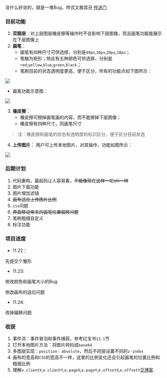 没什么好说的，就是一堆Bug，样式又极其丑 [传送门](http://qm36mmz.xyz/Simple-Canvas)

### 目前功能
1. **双图层**：对上层图层橡皮擦等操作时不会影响下层图像，而且画笔功能能展示在下层图像上
2. **画笔**：
	* 画笔有四种尺寸可供选择，分别是`40px`,`30px`,`20px`,`10px`；
	* 笔触为矩形；除此有五种颜色可供选择，分别是`red`,`yellow`,`blue`,`green`,`black`；
	* 笔刷目前的状态透明度更高，便于区分，所有的功能点如下图所示：

![](https://ws1.sinaimg.cn/large/006XqmrNly1fxh3kgjuhbj30rq088gm3.jpg)

* 画笔功能示意图：

![](https://ws1.sinaimg.cn/large/006XqmrNly1fxifxh8yyoj31iy166e81.jpg)

3. **橡皮擦**：
	* 橡皮擦可擦掉画笔画的内容，而不能擦掉下层图像；
	* 橡皮擦有四种尺寸，同画笔尺寸

> 注：橡皮擦和画笔的状态有透明度的标识区分，便于区分目前状态

4. **上传图片**： 用户可上传本地图片，对其操作，功能如图所示：

![](https://ws1.sinaimg.cn/large/006XqmrNly1fxig0yy8ppj31ve1cs7wi.jpg)


### 后期计划

1. 代码重构，最起码让人容易看，~~不能像现在这样一坨shi一样~~
2. 图片下载功能
3. 图片增加滤镜
4. ~~画布适应上传图片比例~~
5. `css`问题
6. ~~界面移动带来的画笔位置偏移问题~~
7. 笔刷粗细自定义
8. 标注功能

### 项目进度
* 11.22：

先提交个雏形

* 11.23: 

修改颜色和画笔大小的Bug

修改画布的适应问题

* 11.24:

改掉偏移问题

### 收获
1. 事件流：事件冒泡和事件捕获，参考红宝书`13.1`节
2. 打开本地图片方法：将图片转码成`base64`
3. 多图层实现：`position: absolute`，然后不同层设置不同的`z-index`
4. 画布的宽高和`CSS`的宽高不一样，这里的比例变化还会引起画笔的位置比例和粗细比例
5. 理解`e.clientX`,`e.clientY`,`e.pageX`,`e.pageY`,`e.offsetX`,`e.offsetY`[见博客](https://www.cnblogs.com/deerfig/p/6432683.html)